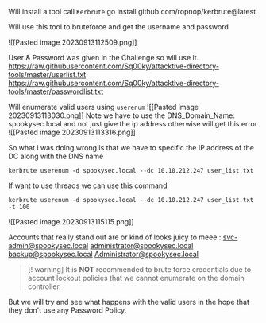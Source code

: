 Will install a tool call `Kerbrute`
go install github.com/ropnop/kerbrute@latest

Will use this tool to bruteforce and get the username and password

![[Pasted image 20230913112509.png]]

User & Password was given in the Challenge so will use it.
https://raw.githubusercontent.com/Sq00ky/attacktive-directory-tools/master/userlist.txt
https://raw.githubusercontent.com/Sq00ky/attacktive-directory-tools/master/passwordlist.txt

Will enumerate valid users using  `userenum`
![[Pasted image 20230913113030.png]]
Note we have to use the DNS_Domain_Name: spookysec.local and not just give the ip address
otherwise will get this error
![[Pasted image 20230913113316.png]]

So what i was doing wrong is that we have to specific the IP address of the DC along with the DNS name
```
kerbrute userenum -d spookysec.local --dc 10.10.212.247 user_list.txt
```

If want to use threads we can use this command
```
kerbrute userenum -d spookysec.local --dc 10.10.212.247 user_list.txt -t 100
```
![[Pasted image 20230913115115.png]]

Accounts that really stand out are or kind of looks juicy to meee :
svc-admin@spookysec.local
administrator@spookysec.local
backup@spookysec.local
Administrator@spookysec.local


>[! warning] It is **NOT** recommended to brute force credentials due to account lockout policies that we cannot enumerate on the domain controller.

But we will try and see what happens with the valid users in the hope that they don't use any Password Policy.
